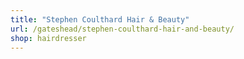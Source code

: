 ```yaml
---
title: "Stephen Coulthard Hair & Beauty"
url: /gateshead/stephen-coulthard-hair-and-beauty/
shop: hairdresser
---
```

